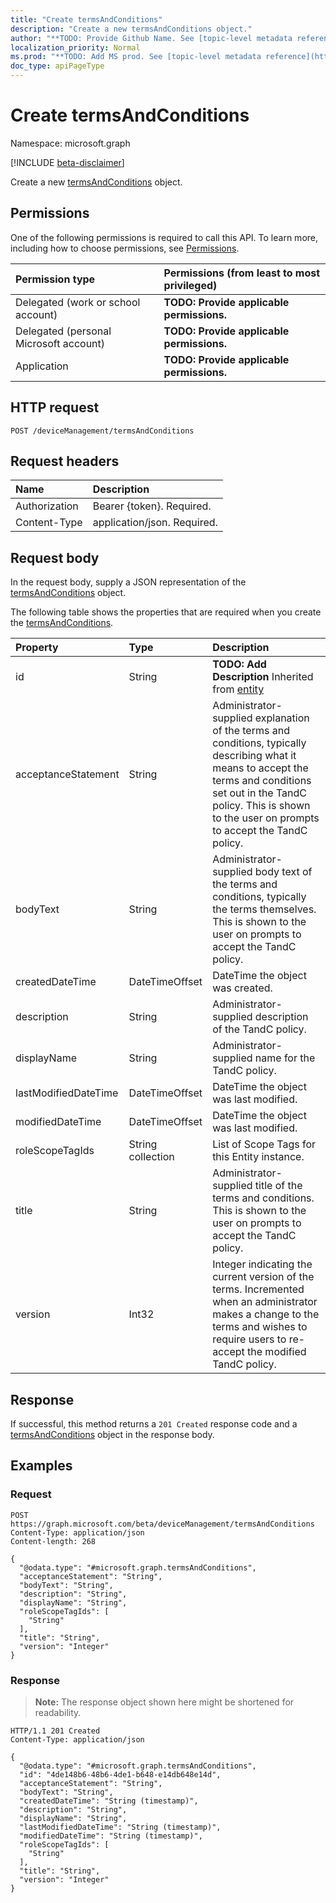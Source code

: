 ```yaml
---
title: "Create termsAndConditions"
description: "Create a new termsAndConditions object."
author: "**TODO: Provide Github Name. See [topic-level metadata reference](https://msgo.azurewebsites.net/add/document/guidelines/metadata.html#topic-level-metadata)**"
localization_priority: Normal
ms.prod: "**TODO: Add MS prod. See [topic-level metadata reference](https://msgo.azurewebsites.net/add/document/guidelines/metadata.html#topic-level-metadata)**"
doc_type: apiPageType
---
```


# Create termsAndConditions
Namespace: microsoft.graph

[!INCLUDE [beta-disclaimer](../../includes/beta-disclaimer.md)]

Create a new [termsAndConditions](../resources/termsandconditions.md) object.

## Permissions
One of the following permissions is required to call this API. To learn more, including how to choose permissions, see [Permissions](/graph/permissions-reference).

|Permission type|Permissions (from least to most privileged)|
|:---|:---|
|Delegated (work or school account)|**TODO: Provide applicable permissions.**|
|Delegated (personal Microsoft account)|**TODO: Provide applicable permissions.**|
|Application|**TODO: Provide applicable permissions.**|

## HTTP request

<!-- {
  "blockType": "ignored"
}
-->
``` http
POST /deviceManagement/termsAndConditions
```

## Request headers
|Name|Description|
|:---|:---|
|Authorization|Bearer {token}. Required.|
|Content-Type|application/json. Required.|

## Request body
In the request body, supply a JSON representation of the [termsAndConditions](../resources/termsandconditions.md) object.

The following table shows the properties that are required when you create the [termsAndConditions](../resources/termsandconditions.md).

|Property|Type|Description|
|:---|:---|:---|
|id|String|**TODO: Add Description** Inherited from [entity](../resources/entity.md)|
|acceptanceStatement|String|Administrator-supplied explanation of the terms and conditions, typically describing what it means to accept the terms and conditions set out in the TandC policy. This is shown to the user on prompts to accept the TandC policy.|
|bodyText|String|Administrator-supplied body text of the terms and conditions, typically the terms themselves. This is shown to the user on prompts to accept the TandC policy.|
|createdDateTime|DateTimeOffset|DateTime the object was created.|
|description|String|Administrator-supplied description of the TandC policy.|
|displayName|String|Administrator-supplied name for the TandC policy. |
|lastModifiedDateTime|DateTimeOffset|DateTime the object was last modified.|
|modifiedDateTime|DateTimeOffset|DateTime the object was last modified.|
|roleScopeTagIds|String collection|List of Scope Tags for this Entity instance.|
|title|String|Administrator-supplied title of the terms and conditions. This is shown to the user on prompts to accept the TandC policy.|
|version|Int32|Integer indicating the current version of the terms. Incremented when an administrator makes a change to the terms and wishes to require users to re-accept the modified TandC policy.|



## Response

If successful, this method returns a `201 Created` response code and a [termsAndConditions](../resources/termsandconditions.md) object in the response body.

## Examples

### Request
<!-- {
  "blockType": "request",
  "name": "create_termsandconditions_from_"
}
-->
``` http
POST https://graph.microsoft.com/beta/deviceManagement/termsAndConditions
Content-Type: application/json
Content-length: 268

{
  "@odata.type": "#microsoft.graph.termsAndConditions",
  "acceptanceStatement": "String",
  "bodyText": "String",
  "description": "String",
  "displayName": "String",
  "roleScopeTagIds": [
    "String"
  ],
  "title": "String",
  "version": "Integer"
}
```


### Response
>**Note:** The response object shown here might be shortened for readability.
<!-- {
  "blockType": "response",
  "truncated": true,
  "@odata.type": "microsoft.graph.termsAndConditions"
}
-->
``` http
HTTP/1.1 201 Created
Content-Type: application/json

{
  "@odata.type": "#microsoft.graph.termsAndConditions",
  "id": "4de148b6-48b6-4de1-b648-e14db648e14d",
  "acceptanceStatement": "String",
  "bodyText": "String",
  "createdDateTime": "String (timestamp)",
  "description": "String",
  "displayName": "String",
  "lastModifiedDateTime": "String (timestamp)",
  "modifiedDateTime": "String (timestamp)",
  "roleScopeTagIds": [
    "String"
  ],
  "title": "String",
  "version": "Integer"
}
```

